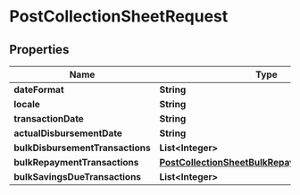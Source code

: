 # PostCollectionSheetRequest

## Properties
Name | Type | Description | Notes
------------ | ------------- | ------------- | -------------
**dateFormat** | **String** |  |  [optional]
**locale** | **String** |  |  [optional]
**transactionDate** | **String** |  |  [optional]
**actualDisbursementDate** | **String** |  |  [optional]
**bulkDisbursementTransactions** | **List&lt;Integer&gt;** |  |  [optional]
**bulkRepaymentTransactions** | [**PostCollectionSheetBulkRepaymentTransactions**](PostCollectionSheetBulkRepaymentTransactions.md) |  |  [optional]
**bulkSavingsDueTransactions** | **List&lt;Integer&gt;** |  |  [optional]
